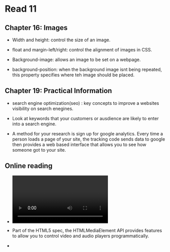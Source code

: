 # Read 11

## Chapter 16: Images

- Width and height: control the size of an image.

- float and margin-left/right: control the alignment of images in CSS.

- Background-image: allows an image to be set on a webpage.

- background-position: when the background image isnt being repeated, this property specifies where teh image should be placed. 

## Chapter 19: Practical Information

- search engine optimization(seo) : key concepts to improve a websites visibility on search enegines. 

- Look at keywords that your customers or ausdience are likely to enter into a search engine. 

- A method for your research is sign up for google analytics. Every time a person loads a page of your site, the tracking code sends data to google then provides a web based interface that allows you to see how someone got to your site. 

## Online reading

- <video> and <audio> elements allow us to add video and audio into web pages.

- Part of the HTML5 spec, the HTMLMediaElement API provides features to allow you to control video and audio players programmatically. 

<!-- developer.mozilla.org -->

- 
